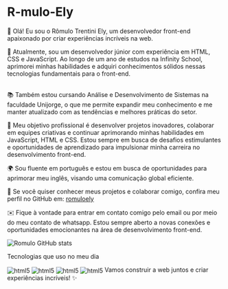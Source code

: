 # R-mulo-Ely

👋 Olá! Eu sou o Rômulo Trentini Ely, um desenvolvedor front-end apaixonado por criar experiências incríveis na web.

<a href="https://wa.me/5571984911929?" target="_blank" title="whats"> 
    <img src="https://img.shields.io/badge/WhatsApp-25D366?style=for-the-badge&logo=whatsapp&logoColor=white" alt="" class="whats">
 </a> <br>
💼 Atualmente, sou um desenvolvedor júnior com experiência em HTML, CSS e JavaScript. Ao longo de um ano de estudos na Infinity School, aprimorei minhas habilidades e adquiri conhecimentos sólidos nessas tecnologias fundamentais para o front-end. <br> <br>

📚 Também estou cursando Análise e Desenvolvimento de Sistemas na faculdade Unijorge, o que me permite expandir meu conhecimento e me manter atualizado com as tendências e melhores práticas do setor.<br>

🎯 Meu objetivo profissional é desenvolver projetos inovadores, colaborar em equipes criativas e continuar aprimorando minhas habilidades em JavaScript, HTML e CSS. Estou sempre em busca de desafios estimulantes e oportunidades de aprendizado para impulsionar minha carreira no desenvolvimento front-end.<br>

🌍 Sou fluente em português e estou em busca de oportunidades para aprimorar meu inglês, visando uma comunicação global eficiente.<br>

🔗 Se você quiser conhecer meus projetos e colaborar comigo, confira meu perfil no GitHub em: [romuloely](https://github.com/RomuloTrentiniEly)<br>

✉️ Fique à vontade para entrar em contato comigo pelo email ou por meio do meu contato de whatsapp. Estou sempre aberto a novas conexões e oportunidades emocionantes na área de desenvolvimento front-end.<br>



![Romulo GitHub stats](https://github-readme-stats.vercel.app/api?username=RomuloTrentiniEly&show_icons=true)

Tecnologias que uso no meu dia 
  <div style="display: inline-block;">
    <img align="center"  src="https://img.shields.io/badge/HTML5-E34F26?style=for-the-badge&logo=html5&logoColor=white" alt="html5">
    <img align="center"  src="https://img.shields.io/badge/CSS-239120?&style=for-the-badge&logo=css3&logoColor=white" alt="html5">
    <img align="center"  src="https://img.shields.io/badge/JavaScript-F7DF1E?style=for-the-badge&logo=javascript&logoColor=black" alt="html5">
    <img align="center"  src="https://img.shields.io/badge/Node.js-43853D?style=for-the-badge&logo=node.js&logoColor=white" alt="html5">
</div>
Vamos construir a web juntos e criar experiências incríveis! ✨
